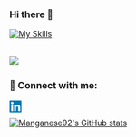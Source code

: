 ### Hi there 👋

<!--
**Manganese92/Manganese92** is a ✨ _special_ ✨ repository because its `README.md` (this file) appears on your GitHub profile.

Here are some ideas to get you started:

- 🔭 I’m currently working on ...
- 🌱 I’m currently learning ...
- 👯 I’m looking to collaborate on ...
- 🤔 I’m looking for help with ...
- 💬 Ask me about ...
- 📫 How to reach me: ...
- 😄 Pronouns: ...
- ⚡ Fun fact: ...
-->


[![My Skills](https://skills.thijs.gg/icons?i=figma,c,git&theme=dark)](https://skills.thijs.gg)


</br>

<img src="{https://img.shields.io/badge/Figma-F24E1E?style=for-the-badge&logo=figma&logoColor=white}">

</br>

### 🤝 Connect with me:
<a href="https://www.linkedin.com/in/morgane-regnaut-055402224/"><img align="left" src="https://raw.githubusercontent.com/Manganese92/Manganese92/main/images/linkedin.svg" alt="Yu Shi | LinkedIn" width="21px"/></a>

</br>

[![Manganese92's GitHub stats](https://github-readme-stats.vercel.app/api?username=Manganese92&show_icons=true&theme=radical)](https://github.com/Manganese92/github-readme-stats)
